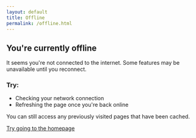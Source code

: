 ```yaml
---
layout: default
title: Offline
permalink: /offline.html
---
```


<div class="offline-container">
  <h2>You're currently offline</h2>
  <p>It seems you're not connected to the internet. Some features may be unavailable until you reconnect.</p>
  
  <div class="offline-tips">
    <h3>Try:</h3>
    <ul>
      <li>Checking your network connection</li>
      <li>Refreshing the page once you're back online</li>
    </ul>
  </div>
  
  <p>You can still access any previously visited pages that have been cached.</p>
  
  <a href="/" class="button primary-button">Try going to the homepage</a>
</div>
